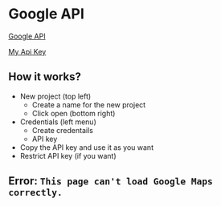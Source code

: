 # Google API

[Google API](https://console.cloud.google.com)

[My Api Key](AIzaSyC1YrXh25wcrvknWQaF7dNWEDD2ATDzXFE)

## How it works?
- New project (top left)
  - Create a name for the new project
  - Click open (bottom right)
- Credentials (left menu)
  - Create credentails
  - API key
- Copy the API key and use it as you want
- Restrict API key (if you want)

## Error: `This page can't load Google Maps correctly.`
